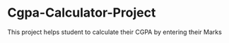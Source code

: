 # Cgpa-Calculator-Project
This project helps student to calculate their CGPA by entering their Marks
